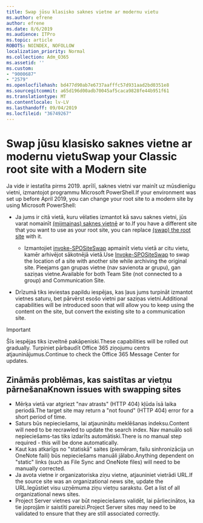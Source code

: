```yaml
---
title: Swap jūsu klasisko saknes vietne ar modernu vietu
ms.author: efrene
author: efrene
ms.date: 8/6/2019
ms.audience: ITPro
ms.topic: article
ROBOTS: NOINDEX, NOFOLLOW
localization_priority: Normal
ms.collection: Adm_O365
ms.assetid: ''
ms.custom:
- "9000687"
- "2579"
ms.openlocfilehash: bd477d90ab7e6737aafffc57d931aad2bd0351e8
ms.sourcegitcommit: a65d196d00adb70045af5caca9828fe44b951f61
ms.translationtype: MT
ms.contentlocale: lv-LV
ms.lasthandoff: 09/04/2019
ms.locfileid: "36749267"
---
```

# <a name="swap-your-classic-root-site-with-a-modern-site"></a><span data-ttu-id="2bf0e-102">Swap jūsu klasisko saknes vietne ar modernu vietu</span><span class="sxs-lookup"><span data-stu-id="2bf0e-102">Swap your Classic root site with a Modern site</span></span>

<span data-ttu-id="2bf0e-103">Ja vide ir iestatīta pirms 2019. aprīlī, saknes vietni var mainīt uz mūsdienīgu vietni, izmantojot programmu Microsoft PowerShell.</span><span class="sxs-lookup"><span data-stu-id="2bf0e-103">If your environment was set up before April 2019, you can change your root site to a modern site by using Microsoft PowerShell:</span></span>

- <span data-ttu-id="2bf0e-104">Ja jums ir citā vietā, kuru vēlaties izmantot kā savu saknes vietni, jūs varat nomainīt [(mijmaiņas) saknes vietnē](https://docs.microsoft.com/sharepoint/modern-root-site) ar to.</span><span class="sxs-lookup"><span data-stu-id="2bf0e-104">If you have a different site that you want to use as your root site, you can replace [(swap) the root site](https://docs.microsoft.com/sharepoint/modern-root-site) with it.</span></span> 
    - <span data-ttu-id="2bf0e-105">Izmantojiet [invoke-SPOSiteSwap](https://docs.microsoft.com/powershell/module/sharepoint-online/invoke-spositeswap?view=sharepoint-ps) apmainīt vietu vietā ar citu vietu, kamēr arhivējot sākotnējā vietā.</span><span class="sxs-lookup"><span data-stu-id="2bf0e-105">Use [Invoke-SPOSiteSwap](https://docs.microsoft.com/powershell/module/sharepoint-online/invoke-spositeswap?view=sharepoint-ps) to swap the location of a site with another site while archiving the original site.</span></span> <span data-ttu-id="2bf0e-106">Pieejams gan grupas vietne (nav savienota ar grupu), gan saziņas vietne.</span><span class="sxs-lookup"><span data-stu-id="2bf0e-106">Available for both Team Site (not connected to a group) and Communication Site.</span></span> 

- <span data-ttu-id="2bf0e-107">Drīzumā tiks ieviestas papildu iespējas, kas ļaus jums turpināt izmantot vietnes saturu, bet pārvērst esošo vietni par saziņas vietni.</span><span class="sxs-lookup"><span data-stu-id="2bf0e-107">Additional capabilities will be introduced soon that will allow you to keep using the content on the site, but convert the existing site to a communication site.</span></span> 
>[!Important]
><span data-ttu-id="2bf0e-108">Šīs iespējas tiks izveltnē pakāpeniski.</span><span class="sxs-lookup"><span data-stu-id="2bf0e-108">These capabilities will be rolled out gradually.</span></span> <span data-ttu-id="2bf0e-109">Turpiniet pārbaudīt Office 365 ziņojumu centrs atjauninājumus.</span><span class="sxs-lookup"><span data-stu-id="2bf0e-109">Continue to check the Office 365 Message Center for updates.</span></span> 

## <a name="known-issues-with-swapping-sites"></a><span data-ttu-id="2bf0e-110">Zināmās problēmas, kas saistītas ar vietņu pārnešana</span><span class="sxs-lookup"><span data-stu-id="2bf0e-110">Known issues with swapping sites</span></span>

- <span data-ttu-id="2bf0e-111">Mērķa vietā var atgriezt "nav atrasts" (HTTP 404) kļūda īsā laika periodā.</span><span class="sxs-lookup"><span data-stu-id="2bf0e-111">The target site may return a "not found" (HTTP 404) error for a short period of time.</span></span>
- <span data-ttu-id="2bf0e-112">Saturs būs nepieciešams, lai atjauninātu meklēšanas indeksu.</span><span class="sxs-lookup"><span data-stu-id="2bf0e-112">Content will need to be recrawled to update the search index.</span></span> <span data-ttu-id="2bf0e-113">Nav manuālo soli nepieciešams-tas tiks izdarīts automātiski.</span><span class="sxs-lookup"><span data-stu-id="2bf0e-113">There is no manual step required - this will be done automatically.</span></span>
- <span data-ttu-id="2bf0e-114">Kaut kas atkarīgs no "statiskā" saites (piemēram, failu sinhronizācija un OneNote faili) būs nepieciešams manuāli jālabo.</span><span class="sxs-lookup"><span data-stu-id="2bf0e-114">Anything dependent on "static" links (such as File Sync and OneNote files) will need to be manually corrected.</span></span>
- <span data-ttu-id="2bf0e-115">Ja avota vietne ir organizatoriska ziņu vietne, atjauniniet vietrādi URL.</span><span class="sxs-lookup"><span data-stu-id="2bf0e-115">If the source site was an organizational news site, update the URL.</span></span><span data-ttu-id="2bf0e-116">Iegūstiet visu uzņēmuma ziņu vietņu sarakstu.</span><span class="sxs-lookup"><span data-stu-id="2bf0e-116"> Get a list of all organizational news sites.</span></span>
- <span data-ttu-id="2bf0e-117">Project Server vietnes var būt nepieciešams validēt, lai pārliecinātos, ka tie joprojām ir saistīti pareizi.</span><span class="sxs-lookup"><span data-stu-id="2bf0e-117">Project Server sites may need to be validated to ensure that they are still associated correctly.</span></span>





